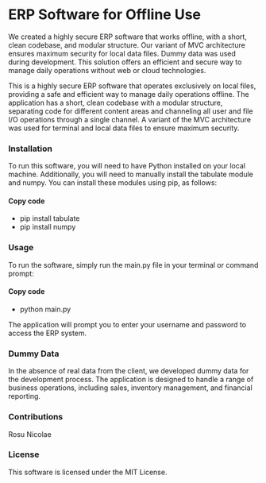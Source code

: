 # ERP Software for Offline Use

We created a highly secure ERP software that works offline, with a short, clean codebase, and modular structure. Our variant of MVC architecture ensures maximum security for local data files. Dummy data was used during development. This solution offers an efficient and secure way to manage daily operations without web or cloud technologies.


This is a highly secure ERP software that operates exclusively on local files, providing a safe and efficient way to manage daily operations offline. The application has a short, clean codebase with a modular structure, separating code for different content areas and channeling all user and file I/O operations through a single channel. A variant of the MVC architecture was used for terminal and local data files to ensure maximum security.

### Installation
To run this software, you will need to have Python installed on your local machine. Additionally, you will need to manually install the tabulate module and numpy. You can install these modules using pip, as follows:

#### Copy code
* pip install tabulate 
* pip install numpy
### Usage
To run the software, simply run the main.py file in your terminal or command prompt:

#### Copy code
*   python main.py

The application will prompt you to enter your username and password to access the ERP system.

### Dummy Data
In the absence of real data from the client, we developed dummy data for the development process. The application is designed to handle a range of business operations, including sales, inventory management, and financial reporting.

### Contributions
Rosu Nicolae

### License
This software is licensed under the MIT License.
